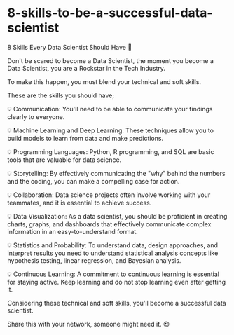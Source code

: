 # 8-skills-to-be-a-successful-data-scientist

8 Skills Every Data Scientist Should Have 🤗

Don't be scared to become a Data Scientist, the moment you become a Data Scientist, you are a Rockstar in the Tech Industry.

To make this happen, you must blend your technical and soft skills.

These are the skills you should have;

💡 Communication: You'll need to be able to communicate your findings clearly to everyone.

💡 Machine Learning and Deep Learning: These techniques allow you to build models to learn from data and make predictions.

💡 Programming Languages: Python, R programming, and SQL are basic tools that are valuable for data science.

💡 Storytelling: By effectively communicating the "why" behind the numbers and the coding, you can make a compelling case for action.

💡 Collaboration: Data science projects often involve working with your teammates, and it is essential to achieve success.

💡 Data Visualization: As a data scientist, you should be proficient in creating charts, graphs, and dashboards that effectively communicate complex information in an easy-to-understand format.

💡 Statistics and Probability: To understand data, design approaches, and interpret results you need to understand statistical analysis concepts like hypothesis testing, linear regression, and Bayesian analysis.

💡 Continuous Learning:  A commitment to continuous learning is essential for staying active. Keep learning and do not stop learning even after getting it.

Considering these technical and soft skills, you'll become a successful data scientist.

Share this with your network, someone might need it. 😍
